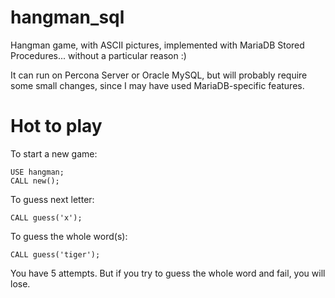 hangman_sql
===========

Hangman game, with ASCII pictures, implemented with MariaDB Stored Procedures... without a particular reason :) 

It can run on Percona Server or Oracle MySQL, but will probably require some small changes, since I may have used MariaDB-specific features.

Hot to play
===========

To start a new game:

```
USE hangman;
CALL new();
```

To guess next letter:

```
CALL guess('x');
```

To guess the whole word(s):

```
CALL guess('tiger');
```

You have 5 attempts. But if you try to guess the whole word and fail, you will lose.
